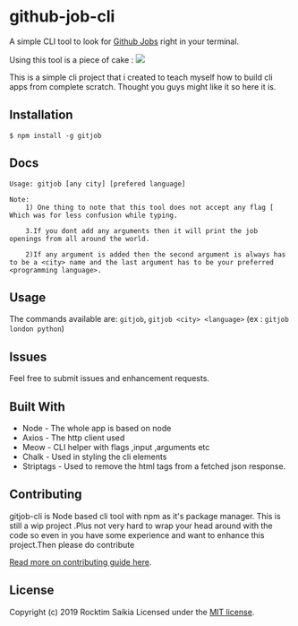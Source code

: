 github-job-cli
==========

A simple CLI tool to look for [Github Jobs](https://jobs.github.com) right in your terminal.

Using this tool is a piece of cake :
![](https://user-images.githubusercontent.com/33410545/55422280-2770b600-5530-11e9-9b0d-19309f6104d9.gif)

This is a simple cli project that i created to teach myself how to build cli apps from complete scratch.
Thought you guys might like it so here it is.



Installation
------------

`$ npm install -g gitjob`

Docs
----
    Usage: gitjob [any city] [prefered language]

    Note: 
        1) One thing to note that this tool does not accept any flag [ Which was for less confusion while typing.

        3.If you dont add any arguments then it will print the job openings from all around the world.

        2)If any argument is added then the second argument is always has to be a <city> name and the last argument has to be your preferred <programming language>.



Usage
-----
The commands available are: `gitjob`, `gitjob <city> <language>` 
(ex : `gitjob london python`)


Issues
------

Feel free to submit issues and enhancement requests.


Built With
----------
* Node - The whole app is based on node
* Axios - The http client used
* Meow - CLI helper with flags ,input ,arguments etc
* Chalk - Used in styling the cli elements
* Striptags - Used to remove the html tags from a fetched json response.


Contributing
------------

gitjob-cli is Node based cli tool with npm as it's package manager.
This is still a wip project .Plus not very hard to wrap your head around with the code 
so even in you have some experience and want to enhance this project.Then please do contribute

[Read more on contributing guide here](./CONTRIBUTING.md).


License
-------

Copyright (c) 2019 Rocktim Saikia
Licensed under the [MIT license](http://opensource.org/licenses/MIT).